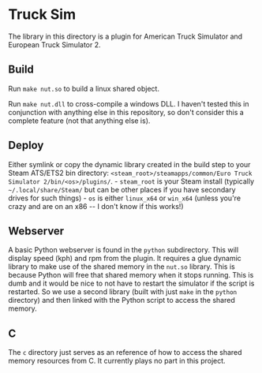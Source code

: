 # Truck Sim
The library in this directory is a plugin for American Truck Simulator and European Truck Simulator 2.

## Build
Run `make nut.so` to build a linux shared object.

Run `make nut.dll` to cross-compile a windows DLL. I haven't tested this in conjunction with anything else in this repository, so don't consider this a complete feature (not that anything else is).

## Deploy
Either symlink or copy the dynamic library created in the build step to your Steam ATS/ETS2 bin directory: `<steam_root>/steamapps/common/Euro Truck Simulator 2/bin/<os>/plugins/`.
    - `steam_root` is your Steam install (typically `~/.local/share/Steam/` but can be other places if you have secondary drives for such things)
    - `os` is either `linux_x64` or `win_x64` (unless you're crazy and are on an x86 -- I don't know if this works!)

## Webserver
A basic Python webserver is found in the `python` subdirectory. This will display speed (kph) and rpm from the plugin. It requires a glue dynamic library to make use of the shared memory in the `nut.so` library. This is because Python will free that shared memory when it stops running. This is dumb and it would be nice to not have to restart the simulator if the script is restarted. So we use a second library (built with just `make` in the `python` directory) and then linked with the Python script to access the shared memory.

## C
The `c` directory just serves as an reference of how to access the shared memory resources from C. It currently plays no part in this project.